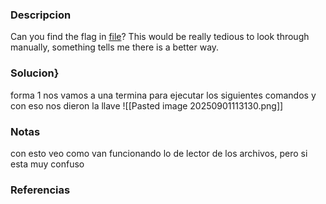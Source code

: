 ### Descripcion 
Can you find the flag in [file](https://jupiter.challenges.picoctf.org/static/495d43ee4a2b9f345a4307d053b4d88d/file)? This would be really tedious to look through manually, something tells me there is a better way.

### Solucion}
forma 1
nos vamos a una termina para ejecutar los siguientes comandos y con eso nos dieron la llave
![[Pasted image 20250901113130.png]]
### Notas
con esto veo como van funcionando lo de lector de los archivos, pero si esta muy confuso

### Referencias
